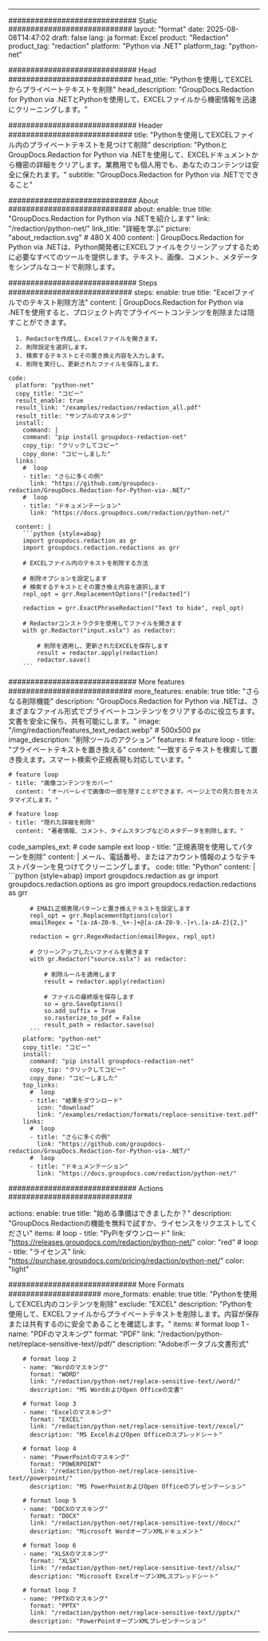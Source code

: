 
---
############################# Static ############################
layout: "format"
date:  2025-08-08T14:47:02
draft: false
lang: ja
format: Excel
product: "Redaction"
product_tag: "redaction"
platform: "Python via .NET"
platform_tag: "python-net"

############################# Head ############################
head_title: "Pythonを使用してEXCELからプライベートテキストを削除"
head_description: "GroupDocs.Redaction for Python via .NETとPythonを使用して、EXCELファイルから機密情報を迅速にクリーニングします。"

############################# Header ############################
title: "Pythonを使用してEXCELファイル内のプライベートテキストを見つけて削除" 
description: "PythonとGroupDocs.Redaction for Python via .NETを使用して、EXCELドキュメントから機密の詳細をクリアします。業務用でも個人用でも、あなたのコンテンツは安全に保たれます。"
subtitle: "GroupDocs.Redaction for Python via .NETでできること" 

############################# About ############################
about:
    enable: true
    title: "GroupDocs.Redaction for Python via .NETを紹介します"
    link: "/redaction/python-net/"
    link_title: "詳細を学ぶ"
    picture: "about_redaction.svg" # 480 X 400
    content: |
       GroupDocs.Redaction for Python via .NETは、Python開発者にEXCELファイルをクリーンアップするために必要なすべてのツールを提供します。テキスト、画像、コメント、メタデータをシンプルなコードで削除します。

############################# Steps ############################
steps:
    enable: true
    title: "Excelファイルでのテキスト削除方法"
    content: |
      GroupDocs.Redaction for Python via .NETを使用すると、プロジェクト内でプライベートコンテンツを削除または隠すことができます。
      
      1. Redactorを作成し、Excelファイルを開きます。
      2. 削除設定を選択します。
      3. 検索するテキストとその置き換え内容を入力します。
      4. 削除を実行し、更新されたファイルを保存します。
   
    code:
      platform: "python-net"
      copy_title: "コピー"
      result_enable: true
      result_link: "/examples/redaction/redaction_all.pdf"
      result_title: "サンプルのマスキング"
      install:
        command: |
        command: "pip install groupdocs-redaction-net"
        copy_tip: "クリックしてコピー"
        copy_done: "コピーしました"
      links:
        #  loop
        - title: "さらに多くの例"
          link: "https://github.com/groupdocs-redaction/GroupDocs.Redaction-for-Python-via-.NET/"
        #  loop
        - title: "ドキュメンテーション"
          link: "https://docs.groupdocs.com/redaction/python-net/"
          
      content: |
        ```python {style=abap}
        import groupdocs.redaction as gr
        import groupdocs.redaction.redactions as grr

        # EXCELファイル内のテキストを削除する方法

        # 削除オプションを設定します
        # 検索するテキストとその置き換え内容を選択します
        repl_opt = grr.ReplacementOptions("[redacted]")
                
        redaction = grr.ExactPhraseRedaction("Text to hide", repl_opt)

        # Redactorコンストラクタを使用してファイルを開きます
        with gr.Redactor("input.xslx") as redactor:

            # 削除を適用し、更新されたEXCELを保存します
            result = redactor.apply(redaction)
            redactor.save()
        ```            


############################# More features ############################
more_features:
  enable: true
  title: "さらなる削除機能"
  description: "GroupDocs.Redaction for Python via .NETは、さまざまなファイル形式でプライベートコンテンツをクリアするのに役立ちます。文書を安全に保ち、共有可能にします。"
  image: "/img/redaction/features_text_redact.webp" # 500x500 px
  image_description: "削除ツールのアクション"
  features:
    # feature loop
    - title: "プライベートテキストを置き換える"
      content: "一致するテキストを検索して置き換えます。スマート検索や正規表現も対応しています。"

    # feature loop
    - title: "画像コンテンツをカバー"
      content: "オーバーレイで画像の一部を隠すことができます。ページ上での見た目をカスタマイズします。"

    # feature loop
    - title: "隠れた詳細を削除"
      content: "著者情報、コメント、タイムスタンプなどのメタデータを削除します。"
      
  code_samples_ext:
    # code sample ext loop
    - title: "正規表現を使用してパターンを削除"
      content: |
        メール、電話番号、またはアカウント情報のようなテキストパターンを見つけてクリーニングします。
      code:
        title: "Python"
        content: |
          ```python {style=abap}
          import groupdocs.redaction as gr
          import groupdocs.redaction.options as gro
          import groupdocs.redaction.redactions as grr

          # EMAIL正規表現パターンと置き換えテキストを設定します
          repl_opt = grr.ReplacementOptions(color)
          emailRegex = "[a-zA-Z0-9._%+-]+@[a-zA-Z0-9.-]+\.[a-zA-Z]{2,}"

          redaction = grr.RegexRedaction(emailRegex, repl_opt)

          # クリーンアップしたいファイルを開きます
          with gr.Redactor("source.xslx") as redactor:

              # 削除ルールを適用します
              result = redactor.apply(redaction)

              # ファイルの最終版を保存します
              so = gro.SaveOptions()
              so.add_suffix = True
              so.rasterize_to_pdf = False
              result_path = redactor.save(so)
          ```
        platform: "python-net"
        copy_title: "コピー"
        install:
          command: "pip install groupdocs-redaction-net"
          copy_tip: "クリックしてコピー"
          copy_done: "コピーしました"
        top_links:
          #  loop
          - title: "結果をダウンロード"
            icon: "download"
            link: "/examples/redaction/formats/replace-sensitive-text.pdf"
        links:
          #  loop
          - title: "さらに多くの例"
            link: "https://github.com/groupdocs-redaction/GroupDocs.Redaction-for-Python-via-.NET/"
          #  loop
          - title: "ドキュメンテーション"
            link: "https://docs.groupdocs.com/redaction/python-net/"


############################# Actions ############################

actions:
  enable: true
  title: "始める準備はできましたか？"
  description: "GroupDocs.Redactionの機能を無料で試すか、ライセンスをリクエストしてください"
  items:
    #  loop
    - title: "PyPiをダウンロード"
      link: "https://releases.groupdocs.com/redaction/python-net/"
      color: "red"
        #  loop
    - title: "ライセンス"
      link: "https://purchase.groupdocs.com/pricing/redaction/python-net/"
      color: "light"


############################# More Formats #####################
more_formats:
    enable: true
    title: "Pythonを使用してEXCEL内のコンテンツを削除"
    exclude: "EXCEL"
    description: "Pythonを使用して、EXCELファイルからプライベートテキストを削除します。内容が保存または共有するのに安全であることを確認します。"
    items: 
        # format loop 1
        - name: "PDFのマスキング"
          format: "PDF"
          link: "/redaction/python-net/replace-sensitive-text//pdf/"
          description: "Adobeポータブル文書形式"

        # format loop 2
        - name: "Wordのマスキング"
          format: "WORD"
          link: "/redaction/python-net/replace-sensitive-text//word/"
          description: "MS WordおよびOpen Officeの文書"
          
        # format loop 3
        - name: "Excelのマスキング"
          format: "EXCEL"
          link: "/redaction/python-net/replace-sensitive-text//excel/"
          description: "MS ExcelおよびOpen Officeのスプレッドシート"

        # format loop 4
        - name: "PowerPointのマスキング"
          format: "POWERPOINT"
          link: "/redaction/python-net/replace-sensitive-text//powerpoint/"
          description: "MS PowerPointおよびOpen Officeのプレゼンテーション"

        # format loop 5
        - name: "DOCXのマスキング"
          format: "DOCX"
          link: "/redaction/python-net/replace-sensitive-text//docx/"
          description: "Microsoft WordオープンXMLドキュメント"
          
        # format loop 6
        - name: "XLSXのマスキング"
          format: "XLSX"
          link: "/redaction/python-net/replace-sensitive-text//xlsx/"
          description: "Microsoft ExcelオープンXMLスプレッドシート"
          
        # format loop 7
        - name: "PPTXのマスキング"
          format: "PPTX"
          link: "/redaction/python-net/replace-sensitive-text//pptx/"
          description: "PowerPointオープンXMLプレゼンテーション"


---